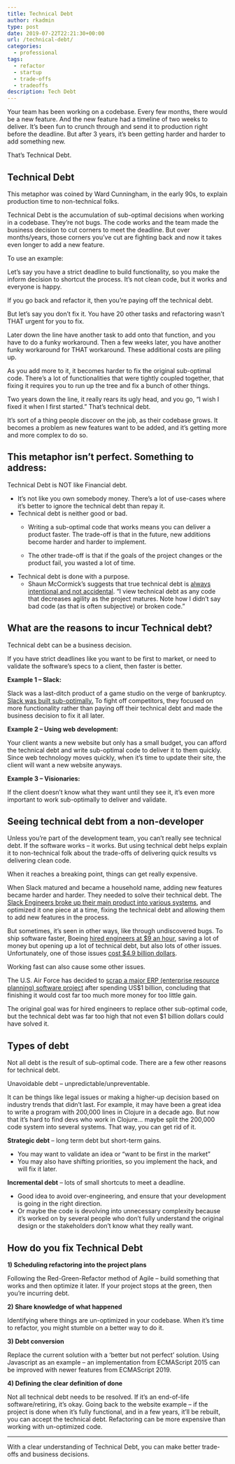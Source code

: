 ```yaml
---
title: Technical Debt
author: rkadmin
type: post
date: 2019-07-22T22:21:30+00:00
url: /technical-debt/
categories:
  - professional
tags:
  - refactor
  - startup
  - trade-offs
  - tradeoffs
description: Tech Debt
---
```

Your team has been working on a codebase. Every few months, there would be a new feature. And the new feature had a timeline of two weeks to deliver. It&#8217;s been fun to crunch through and send it to production right before the deadline. But after 3 years, it&#8217;s been getting harder and harder to add something new. 

That&#8217;s Technical Debt.

## Technical Debt

This metaphor was coined by Ward Cunningham, in the early 90s, to explain production time to non-technical folks.

Technical Debt is the accumulation of sub-optimal decisions when working in a codebase. They&#8217;re not bugs. The code works and the team made the business decision to cut corners to meet the deadline. But over months/years, those corners you&#8217;ve cut are fighting back and now it takes even longer to add a new feature.

To use an example: 

Let&#8217;s say you have a strict deadline to build functionality, so you make the inform decision to shortcut the process. It&#8217;s not clean code, but it works and everyone is happy. 

If you go back and refactor it, then you&#8217;re paying off the technical debt.

But let&#8217;s say you don&#8217;t fix it. You have 20 other tasks and refactoring wasn&#8217;t THAT urgent for you to fix. 

Later down the line have another task to add onto that function, and you have to do a funky workaround. Then a few weeks later, you have another funky workaround for THAT workaround. These additional costs are piling up.

As you add more to it, it becomes harder to fix the original sub-optimal code. There&#8217;s a lot of functionalities that were tightly coupled together, that fixing it requires you to run up the tree and fix a bunch of other things.

Two years down the line, it really rears its ugly head, and you go, &#8220;I wish I fixed it when I first started.&#8221; That&#8217;s technical debt.

It&#8217;s sort of a thing people discover on the job, as their codebase grows. It becomes a problem as new features want to be added, and it&#8217;s getting more and more complex to do so. 

## This metaphor isn&#8217;t perfect. Something to address:

Technical Debt is NOT like Financial debt. 

  * It&#8217;s not like you own somebody money. There&#8217;s a lot of use-cases where it&#8217;s better to ignore the technical debt than repay it. 
  * Technical debt is neither good or bad. 
      * Writing a sub-optimal code that works means you can deliver a product faster. The trade-off is that in the future, new additions become harder and harder to implement.   
        
      * The other trade-off is that if the goals of the project changes or the product fail, you wasted a lot of time.
  * Technical debt is done with a purpose.
      * Shaun McCormick’s suggests that true technical debt is [always intentional and not accidental][1]. “I view technical debt as any code that decreases agility as the project matures. Note how I didn’t say bad code (as that is often subjective) or broken code.”

## What are the reasons to incur Technical debt?

Technical debt can be a business decision. 

If you have strict deadlines like you want to be first to market, or need to validate the software&#8217;s specs to a client, then faster is better.

**Example 1 &#8211; Slack:**

Slack was a last-ditch product of a game studio on the verge of bankruptcy. [Slack was built sub-optimally.][2] To fight off competitors, they focused on more functionality rather than paying off their technical debt and made the business decision to fix it all later.

**Example 2 &#8211; Using web development:**

Your client wants a new website but only has a small budget, you can afford the technical debt and write sub-optimal code to deliver it to them quickly. Since web technology moves quickly, when it&#8217;s time to update their site, the client will want a new website anyways.

**Example 3 &#8211; Visionaries:** 

If the client doesn&#8217;t know what they want until they see it, it&#8217;s even more important to work sub-optimally to deliver and validate. 

## Seeing technical debt from a non-developer

Unless you&#8217;re part of the development team, you can&#8217;t really see technical debt. If the software works &#8211; it works. But using technical debt helps explain it to non-technical folk about the trade-offs of delivering quick results vs delivering clean code.

When it reaches a breaking point, things can get really expensive. 

When Slack matured and became a household name, adding new features became harder and harder. They needed to solve their technical debt. The [Slack Engineers broke up their main product into various systems][3], and optimized it one piece at a time, fixing the technical debt and allowing them to add new features in the process.

But sometimes, it&#8217;s seen in other ways, like through undiscovered bugs. To ship software faster, Boeing [hired engineers at $9 an hour][4], saving a lot of money but opening up a lot of technical debt, but also lots of other issues. Unfortunately, one of those issues [cost $4.9 billion dollars][5].

Working fast can also cause some other issues. 

The U.S. Air Force has decided to [scrap a major ERP (enterprise resource planning) software project][6] after spending US$1 billion, concluding that finishing it would cost far too much more money for too little gain.

The original goal was for hired engineers to replace other sub-optimal code, but the technical debt was far too high that not even $1 billion dollars could have solved it. 

## Types of debt

Not all debt is the result of sub-optimal code. There are a few other reasons for technical debt.

Unavoidable debt &#8211; unpredictable/unpreventable.

It can be things like legal issues or making a higher-up decision based on industry trends that didn&#8217;t last. For example, it may have been a great idea to write a program with 200,000 lines in Clojure in a decade ago. But now that it&#8217;s hard to find devs who work in Clojure… maybe split the 200,000 code system into several systems. That way, you can get rid of it.

**Strategic debt** &#8211; long term debt but short-term gains. 

  * You may want to validate an idea or &#8220;want to be first in the market&#8221;
  * You may also have shifting priorities, so you implement the hack, and will fix it later.

**Incremental debt** &#8211; lots of small shortcuts to meet a deadline.

  * Good idea to avoid over-engineering, and ensure that your development is going in the right direction.
  * Or maybe the code is devolving into unnecessary complexity because it&#8217;s worked on by several people who don&#8217;t fully understand the original design or the stakeholders don&#8217;t know what they really want.

## How do you fix Technical Debt

**1) Scheduling refactoring into the project plans**

Following the Red-Green-Refactor method of Agile &#8211; build something that works and then optimize it later. If your project stops at the green, then you&#8217;re incurring debt.

**2) Share knowledge of what happened**

Identifying where things are un-optimized in your codebase. When it&#8217;s time to refactor, you might stumble on a better way to do it. 

**3) Debt conversion** 

Replace the current solution with a &#8216;better but not perfect&#8217; solution. Using Javascript as an example &#8211; an implementation from ECMAScript 2015 can be improved with newer features from ECMAScript 2019.

**4) Defining the clear definition of done**

Not all technical debt needs to be resolved. If it&#8217;s an end-of-life software/retiring, it&#8217;s okay. Going back to the website example &#8211; if the project is done when it&#8217;s fully functional, and in a few years, it&#8217;ll be rebuilt, you can accept the technical debt. Refactoring can be more expensive than working with un-optimized code.

<hr class="wp-block-separator" />

With a clear understanding of Technical Debt, you can make better trade-offs and business decisions.

 [1]: https://www.productplan.com/glossary/technical-debt/
 [2]: https://www.businessinsider.com/inside-the-video-game-roots-of-slack-2016-3
 [3]: https://slack.engineering/rebuilding-slack-on-the-desktop-308d6fe94ae4
 [4]: https://www.bloomberg.com/news/articles/2019-06-28/boeing-s-737-max-software-outsourced-to-9-an-hour-engineers
 [5]: https://simpleflying.com/boeing-737-max-cost/
 [6]: https://www.computerworld.com/article/2493041/air-force-scraps-massive-erp-project-after-racking-up--1b-in-costs.html